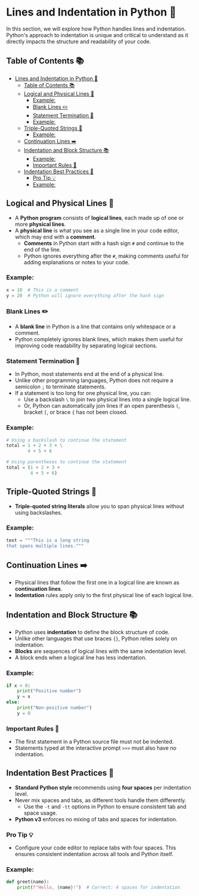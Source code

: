 # Lines and Indentation in Python 🐍

In this section, we will explore how Python handles lines and indentation. Python's approach to indentation is unique and critical to understand as it directly impacts the structure and readability of your code.

## Table of Contents 📚

- [Lines and Indentation in Python 🐍](#lines-and-indentation-in-python-)
  - [Table of Contents 📚](#table-of-contents-)
  - [Logical and Physical Lines 📏](#logical-and-physical-lines-)
    - [Example:](#example)
    - [Blank Lines ✏️](#blank-lines-️)
    - [Statement Termination 🚧](#statement-termination-)
    - [Example:](#example-1)
  - [Triple-Quoted Strings 📜](#triple-quoted-strings-)
    - [Example:](#example-2)
  - [Continuation Lines ➡️](#continuation-lines-️)
  - [Indentation and Block Structure 📚](#indentation-and-block-structure-)
    - [Example:](#example-3)
    - [Important Rules 📝](#important-rules-)
  - [Indentation Best Practices 🌟](#indentation-best-practices-)
    - [Pro Tip 💡](#pro-tip-)
    - [Example:](#example-4)

## Logical and Physical Lines 📏

- A **Python program** consists of **logical lines**, each made up of one or more **physical lines**.
- A **physical line** is what you see as a single line in your code editor, which may end with a **comment**. 
  - **Comments** in Python start with a hash sign `#` and continue to the end of the line.
  - Python ignores everything after the `#`, making comments useful for adding explanations or notes to your code.
  
### Example:
```python
x = 10  # This is a comment
y = 20  # Python will ignore everything after the hash sign
```

### Blank Lines ✏️

- A **blank line** in Python is a line that contains only whitespace or a comment.
- Python completely ignores blank lines, which makes them useful for improving code readability by separating logical sections.

### Statement Termination 🚧

- In Python, most statements end at the end of a physical line. 
- Unlike other programming languages, Python does not require a semicolon `;` to terminate statements.
- If a statement is too long for one physical line, you can:
  - Use a backslash `\` to join two physical lines into a single logical line.
  - Or, Python can automatically join lines if an open parenthesis `(`, bracket `[`, or brace `{` has not been closed.

### Example:
```python
# Using a backslash to continue the statement
total = 1 + 2 + 3 + \
        4 + 5 + 6

# Using parentheses to continue the statement
total = (1 + 2 + 3 +
         4 + 5 + 6)
```

## Triple-Quoted Strings 📜

- **Triple-quoted string literals** allow you to span physical lines without using backslashes.
  
### Example:
```python
text = """This is a long string
that spans multiple lines."""
```

## Continuation Lines ➡️

- Physical lines that follow the first one in a logical line are known as **continuation lines**. 
- **Indentation** rules apply only to the first physical line of each logical line.

## Indentation and Block Structure 📚

- Python uses **indentation** to define the block structure of code. 
- Unlike other languages that use braces `{}`, Python relies solely on indentation.
- **Blocks** are sequences of logical lines with the same indentation level.
- A block ends when a logical line has less indentation.

### Example:
```python
if x > 0:
    print("Positive number")
    y = x
else:
    print("Non-positive number")
    y = 0
```

### Important Rules 📝

- The first statement in a Python source file must not be indented.
- Statements typed at the interactive prompt `>>>` must also have no indentation.

## Indentation Best Practices 🌟

- **Standard Python style** recommends using **four spaces** per indentation level.
- Never mix spaces and tabs, as different tools handle them differently.
  - Use the `-t` and `-tt` options in Python to ensure consistent tab and space usage.
- **Python v3** enforces no mixing of tabs and spaces for indentation.

### Pro Tip 💡

- Configure your code editor to replace tabs with four spaces. This ensures consistent indentation across all tools and Python itself.
  
### Example:
```python
def greet(name):
    print(f"Hello, {name}!")  # Correct: 4 spaces for indentation

```

